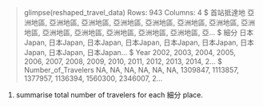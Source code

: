 > glimpse(reshaped_travel_data)
Rows: 943
Columns: 4
$ 首站抵達地          <fct> 亞洲地區, 亞洲地區, 亞洲地區, 亞洲地區, 亞洲地區, 亞洲地區, 亞洲地區, 亞洲地區, 亞洲地區, 亞洲地區, 亞洲地區, 亞洲地區, 亞洲地區, 亞…
$ 細分                <fct> 日本Japan, 日本Japan, 日本Japan, 日本Japan, 日本Japan, 日本Japan, 日本Japan, 日本Japan, 日本Japan…
$ Year                <dbl> 2002, 2003, 2004, 2005, 2006, 2007, 2008, 2009, 2010, 2011, 2012, 2013, 2014, 2…
$ Number_of_Travelers <dbl> NA, NA, NA, NA, NA, NA, 1309847, 1113857, 1377957, 1136394, 1560300, 2346007, 2…

1. summarise total number of travelers for each 細分 place.  
